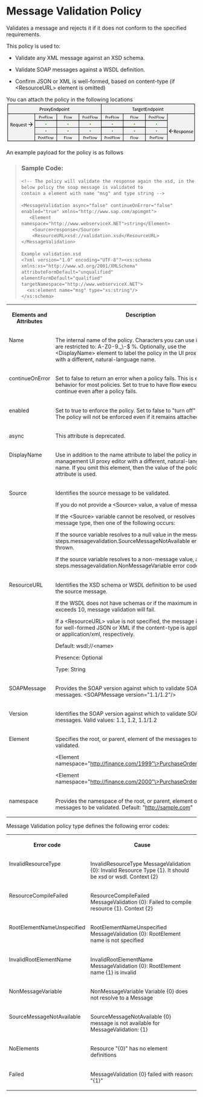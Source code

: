 <!-- loioe68da2ff0e1241978fae3964261a41c5 -->

# Message Validation Policy

Validates a message and rejects it if it does not conform to the specified requirements.

This policy is used to:

-   Validate any XML message against an XSD schema.

-   Validate SOAP messages against a WSDL definition.
-   Confirm JSON or XML is well-formed, based on content-type \(if <ResourceURL\> element is omitted\)

You can attach the policy in the following locations ![](images/Flow_policy_116062b.png)

An example payload for the policy is as follows

> ### Sample Code:  
> ```
> <!-- The policy will validate the response again the xsd, in the below policy the soap message is validated to 
> contain a element with name "msg" and type string -->
> 
> <MessageValidation async="false" continueOnError="false" enabled="true" xmlns="http://www.sap.com/apimgmt">
>    <Element namespace="http://www.webserviceX.NET">string</Element>
>     <Source>response</Source>
>     <ResourceURL>xsd://validation.xsd</ResourceURL>
> </MessageValidation>
> 
> Example validation.xsd
> <?xml version="1.0" encoding="UTF-8"?><xs:schema xmlns:xs="http://www.w3.org/2001/XMLSchema" attributeFormDefault="unqualified" elementFormDefault="qualified" targetNamespace="http://www.webserviceX.NET">
>   <xs:element name="msg" type="xs:string"/>
> </xs:schema>
> ```


<table>
<tr>
<th valign="top">

**Elements and Attributes**



</th>
<th valign="top">

**Description**



</th>
</tr>
<tr>
<td valign="top">

Name



</td>
<td valign="top">

The internal name of the policy. Characters you can use in the name are restricted to: A-Z0-9.\_\\-$ %. Optionally, use the <DisplayName\> element to label the policy in the UI proxy editor with a different, natural-language name.



</td>
</tr>
<tr>
<td valign="top">

continueOnError



</td>
<td valign="top">

Set to false to return an error when a policy fails. This is expected behavior for most policies. Set to true to have flow execution continue even after a policy fails.



</td>
</tr>
<tr>
<td valign="top">

enabled



</td>
<td valign="top">

Set to true to enforce the policy. Set to false to "turn off" the policy. The policy will not be enforced even if it remains attached to a flow.



</td>
</tr>
<tr>
<td valign="top">

async



</td>
<td valign="top">

This attribute is deprecated.



</td>
</tr>
<tr>
<td valign="top">

DisplayName



</td>
<td valign="top">

Use in addition to the name attribute to label the policy in the management UI proxy editor with a different, natural-language name. If you omit this element, then the value of the policy's name attribute is used.



</td>
</tr>
<tr>
<td valign="top">

Source



</td>
<td valign="top">

Identifies the source message to be validated.

If you do not provide a <Source\> value, a value of message is used.

If the <Source\> variable cannot be resolved, or resolves to a non-message type, then one of the following occurs:

If the source variable resolves to a null value in the message flow, a steps.messagevalidation.SourceMessageNotAvailable error code is thrown.

If the source variable resolves to a non-message value, a steps.messagevalidation.NonMessageVariable error code is thrown.



</td>
</tr>
<tr>
<td valign="top">

ResourceURL



</td>
<td valign="top">

Identifies the XSD schema or WSDL definition to be used to validate the source message.

If the WSDL does not have schemas or if the maximum import depth exceeds 10, message validation will fail.

If a <ResourceURL\> value is not specified, the message is checked for well-formed JSON or XML if the content-type is application/json or application/xml, respectively.

Default: wsdl://<name\>

Presence: Optional

Type: String



</td>
</tr>
<tr>
<td valign="top">

SOAPMessage



</td>
<td valign="top">

Provides the SOAP version against which to validate SOAP messages. <SOAPMessage version="1.1/1.2"/\>



</td>
</tr>
<tr>
<td valign="top">

Version



</td>
<td valign="top">

Identifies the SOAP version against which to validate SOAP messages. Valid values: 1.1, 1.2, 1.1/1.2



</td>
</tr>
<tr>
<td valign="top">

Element



</td>
<td valign="top">

Specifies the root, or parent, element of the messages to be validated.

<Element namespace="http://finance.com/1999"\>PurchaseOrder</Element\>

<Element namespace="http://finance.com/2000"\>PurchaseOrder</Element\>



</td>
</tr>
<tr>
<td valign="top">

namespace



</td>
<td valign="top">

Provides the namespace of the root, or parent, element of the messages to be validated. Default: "http://sample.com"



</td>
</tr>
</table>

Message Validation policy type defines the following error codes:


<table>
<tr>
<th valign="top">

Error code



</th>
<th valign="top">

Cause



</th>
</tr>
<tr>
<td valign="top">

InvalidResourceType



</td>
<td valign="top">

InvalidResourceType MessageValidation \{0\}: Invalid Resource Type \{1\}. It should be xsd or wsdl. Context \{2\}



</td>
</tr>
<tr>
<td valign="top">

ResourceCompileFailed



</td>
<td valign="top">

ResourceCompileFailed MessageValidation \{0\}: Failed to compile resource \{1\}. Context \{2\}



</td>
</tr>
<tr>
<td valign="top">

RootElementNameUnspecified



</td>
<td valign="top">

RootElementNameUnspecified MessageValidation \{0\}: RootElement name is not specified



</td>
</tr>
<tr>
<td valign="top">

InvalidRootElementName



</td>
<td valign="top">

InvalidRootElementName MessageValidation \{0\}: RootElement name \{1\} is invalid



</td>
</tr>
<tr>
<td valign="top">

NonMessageVariable



</td>
<td valign="top">

NonMessageVariable Variable \{0\} does not resolve to a Message



</td>
</tr>
<tr>
<td valign="top">

SourceMessageNotAvailable



</td>
<td valign="top">

SourceMessageNotAvailable \{0\} message is not available for MessageValidation: \{1\}



</td>
</tr>
<tr>
<td valign="top">

NoElements



</td>
<td valign="top">

Resource "\{0\}" has no element definitions



</td>
</tr>
<tr>
<td valign="top">

Failed



</td>
<td valign="top">

MessageValidation \{0\} failed with reason: "\{1\}"



</td>
</tr>
</table>

